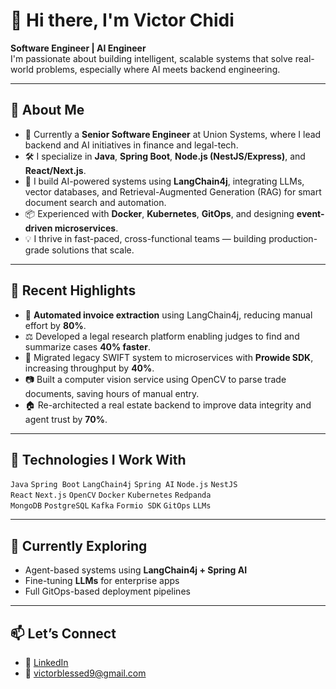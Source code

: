 # 👋 Hi there, I'm Victor Chidi

**Software Engineer | AI Engineer**  
I'm passionate about building intelligent, scalable systems that solve real-world problems, especially where AI meets backend engineering.

---

## 🚀 About Me

- 🧠 Currently a **Senior Software Engineer** at Union Systems, where I lead backend and AI initiatives in finance and legal-tech.
- 🛠️ I specialize in **Java**, **Spring Boot**, **Node.js (NestJS/Express)**, and **React/Next.js**.
- 🤖 I build AI-powered systems using **LangChain4j**, integrating LLMs, vector databases, and Retrieval-Augmented Generation (RAG) for smart document search and automation.
- 📦 Experienced with **Docker**, **Kubernetes**, **GitOps**, and designing **event-driven microservices**.
- 💡 I thrive in fast-paced, cross-functional teams — building production-grade solutions that scale.

---

## 🧠 Recent Highlights

- 🔄 **Automated invoice extraction** using LangChain4j, reducing manual effort by **80%**.
- ⚖️ Developed a legal research platform enabling judges to find and summarize cases **40% faster**.
- 🧾 Migrated legacy SWIFT system to microservices with **Prowide SDK**, increasing throughput by **40%**.
- 📷 Built a computer vision service using OpenCV to parse trade documents, saving hours of manual entry.
- 🏠 Re-architected a real estate backend to improve data integrity and agent trust by **70%**.

---

## 🧰 Technologies I Work With

`Java` `Spring Boot` `LangChain4j` `Spring AI` `Node.js` `NestJS`  
`React` `Next.js` `OpenCV` `Docker` `Kubernetes` `Redpanda`  
`MongoDB` `PostgreSQL` `Kafka` `Formio SDK` `GitOps` `LLMs`

---

## 🌱 Currently Exploring

- Agent-based systems using **LangChain4j + Spring AI**
- Fine-tuning **LLMs** for enterprise apps
- Full GitOps-based deployment pipelines

---

## 📫 Let’s Connect

- 🔗 [LinkedIn](https://www.linkedin.com/in/victor-chidi-b14b90177/)
- 📧 victorblessed9@gmail.com
